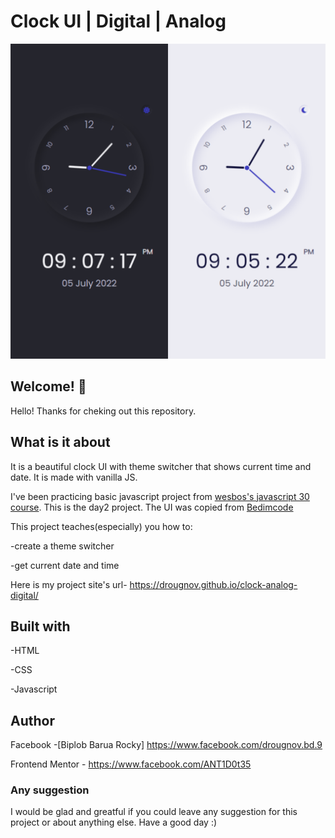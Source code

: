 # Clock UI | Digital | Analog

![Design preview for clock](./images/design.png)

## Welcome! 👋

Hello! Thanks for cheking out this repository.

## What is it about

It is a beautiful clock UI with theme switcher that shows current time and date. It is made with vanilla JS.

I've been practicing basic javascript project from [wesbos's javascript 30 course](https://courses.wesbos.com/account/access/62adf09d8ed3995269d75c5a). This is the day2 project. The UI was copied from [Bedimcode](https://www.youtube.com/c/Bedimcode)

This project teaches(especially) you how to:

-create a theme switcher

-get current date and time

Here is my project site's url-
<https://drougnov.github.io/clock-analog-digital/>

## Built with

-HTML

-CSS

-Javascript

## Author

Facebook -[Biplob Barua Rocky] <https://www.facebook.com/drougnov.bd.9>

Frontend Mentor - <https://www.facebook.com/ANT1D0t35>

### Any suggestion

I would be glad and greatful if you could leave any suggestion for this project or about anything else. Have a good day :)
